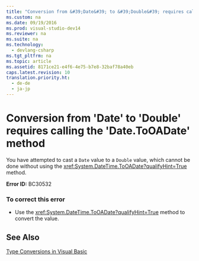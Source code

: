 ```yaml
---
title: "Conversion from &#39;Date&#39; to &#39;Double&#39; requires calling the &#39;Date.ToOADate&#39; method"
ms.custom: na
ms.date: 09/19/2016
ms.prod: visual-studio-dev14
ms.reviewer: na
ms.suite: na
ms.technology: 
  - devlang-csharp
ms.tgt_pltfrm: na
ms.topic: article
ms.assetid: 8171ce21-e4f6-4e75-b7e8-32baf78a40eb
caps.latest.revision: 10
translation.priority.ht: 
  - de-de
  - ja-jp
---
```

# Conversion from &#39;Date&#39; to &#39;Double&#39; requires calling the &#39;Date.ToOADate&#39; method
You have attempted to cast a `Date` value to a `Double` value, which cannot be done without using the <xref:System.DateTime.ToOADate?qualifyHint=True> method.  
  
 **Error ID:** BC30532  
  
### To correct this error  
  
-   Use the <xref:System.DateTime.ToOADate?qualifyHint=True> method to convert the value.  
  
## See Also  
 [Type Conversions in Visual Basic](../vs140/Type-Conversions-in-Visual-Basic.md)